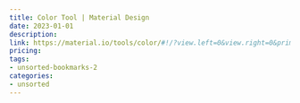 ```yaml
---
title: Color Tool | Material Design
date: 2023-01-01
description: 
link: https://material.io/tools/color/#!/?view.left=0&view.right=0&primary.color=ffffff
pricing: 
tags: 
- unsorted-bookmarks-2 
categories: 
- unsorted 
---
```



